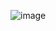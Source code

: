 ![image](https://github.com/Zm1thDev/Arduino-mini-project/assets/139777730/89dbb69b-df2a-471e-8352-40872043079e)
